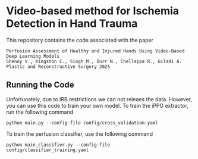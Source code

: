 # Video-based method for Ischemia Detection in Hand Trauma

This repository contains the code associated with the paper
```
Perfusion Assessment of Healthy and Injured Hands Using Video-Based Deep Learning Models
Shenoy V., Kingston C., Singh M., Durr N., Chellappa R., Giladi A.
Plastic and Reconstructive Surgery 2025
```

## Running the Code

Unfortunately, due to IRB restrictions we can not releaes the data. However, you can use this code to train your own model. To train the iPPG extractor, run the following command

```
python main.py --config-file config/cross_validation.yaml
```

To train the perfusion classifier, use the following command
```
python main_classifier.py --config-file config/classifier_training.yaml
```
